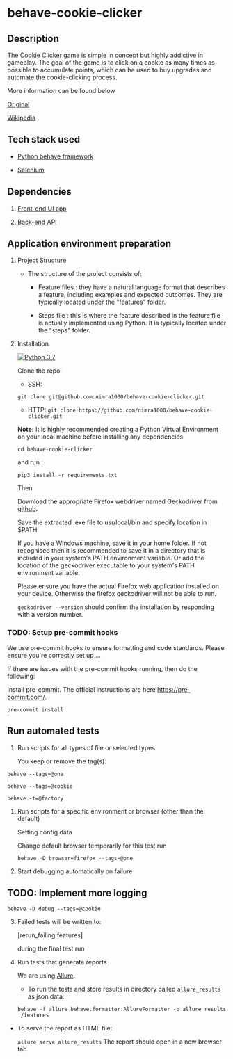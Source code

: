 # behave-cookie-clicker

##  Description

 The Cookie Clicker game is simple in concept but highly addictive in gameplay. The goal of the game is to click on a cookie as many times as possible to accumulate points, which can be used to buy upgrades and automate the cookie-clicking process.

More information can be found below

[Original](https://orteil.dashnet.org/cookieclicker/)

[Wikipedia](https://en.wikipedia.org/wiki/Cookie_Clickern)

## Tech stack used

- [Python behave framework](https://behave.readthedocs.io/en/stable/)

- [Selenium](https://www.selenium.dev/)

## Dependencies

1. [Front-end UI app](https://seun-akinbode-2022-09-29.cookieclickertechtest.airelogic.com/)

2. [Back-end API](https://example.com)


##  Application environment preparation

1. Project Structure

   - The structure of the project consists of:

     - Feature files : they have a natural language format that describes a feature, including examples and expected outcomes. They are typically located under the "features" folder.

     - Steps file : this is where the feature described in the feature file is actually implemented using Python. It is typically located under the "steps" folder.


3. Installation

   [![Python 3.7](https://img.shields.io/badge/python-3.7-blue.svg)](https://www.python.org/downloads/release/python-370/)

   Clone the repo:

   - SSH:

    ```git clone git@github.com:nimra1000/behave-cookie-clicker.git```

   - HTTP:
    ```git clone https://github.com/nimra1000/behave-cookie-clicker.git```


   **Note:** It is highly recommended creating a Python Virtual Environment on your local machine before installing any
   dependencies

   ```cd behave-cookie-clicker```

   and run :

   ```pip3 install -r requirements.txt```

   Then

   Download the appropriate Firefox webdriver named Geckodriver
   from [github](https://github.com/mozilla/geckodriver/releases).

   Save the extracted .exe file to usr/local/bin and specify location in $PATH

   If you have a Windows machine, save it in your home folder. If not recognised then
   it is recommended to save it in a directory that is included in your system's PATH environment variable.
   Or add the location of the geckodriver executable to your system's PATH environment variable.

   Please ensure you have the actual Firefox web application installed on your device.
   Otherwise the firefox geckodriver will not be able to run.

   ```geckodriver --version``` should confirm the installation by responding with a version number.

### TODO: Setup pre-commit hooks

We use pre-commit hooks to ensure formatting and code standards. Please ensure you're correctly set up ...

  If there are issues with the pre-commit hooks running, then do the following:

  Install pre-commit. The official instructions are here https://pre-commit.com/.

 ```pre-commit install```

##  Run automated tests

1. Run scripts for all types of file or selected types

   You keep or remove the tag(s):

 ```behave --tags=@one```

 ```behave --tags=@cookie```

 ```behave -t=@factory```


1. Run scripts for a specific environment or browser (other than the default)

   Setting config data

   Change default browser temporarily for this test run

   ```behave -D browser=firefox --tags=@one```


2. Start debugging automatically on failure
## TODO: Implement more logging

   ```behave -D debug --tags=@cookie```

3. Failed tests will be written to:

    [rerun_failing.features]

    during the final test run 


4. Run tests that generate reports

   We are using [Allure](https://docs.qameta.io/allure/#_behave).

   - To run the tests and store results in directory called `allure_results` as json data:
   
   ```behave -f allure_behave.formatter:AllureFormatter -o allure_results ./features```

- To serve the report as HTML file:

  ```allure serve allure_results```
  The report should open in a new browser tab
